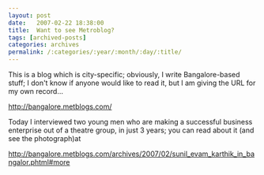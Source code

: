 ```yaml
---
layout: post
date:	2007-02-22 18:38:00
title:  Want to see Metroblog?
tags: [archived-posts]
categories: archives
permalink: /:categories/:year/:month/:day/:title/
---
```

This is a blog which is city-specific; obviously, I write Bangalore-based stuff; I don't know if anyone would like to read it, but I am giving the URL for my own record...

http://bangalore.metblogs.com/

Today I interviewed two young men who are making a successful business enterprise out of a theatre group, in just 3 years; you can read about it (and see the photograph)at

http://bangalore.metblogs.com/archives/2007/02/sunil_evam_karthik_in_bangalor.phtml#more
